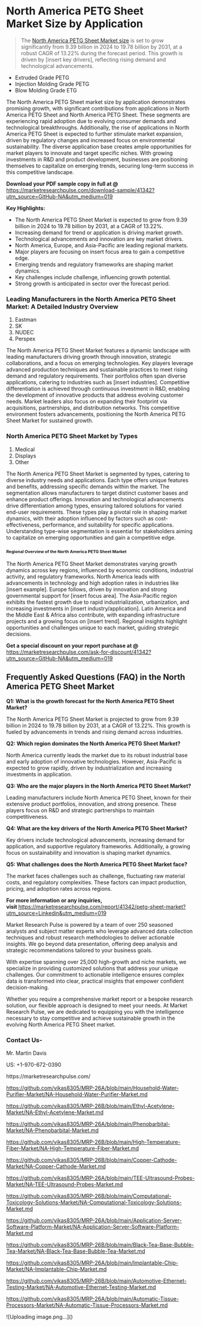 
<h1>North America PETG Sheet Market&nbsp;Size by Application</h1><blockquote><p>The <a href="https://marketresearchpulse.com/download-sample/41342?utm_source=GitHub-NA&amp;utm_medium=019">North America PETG Sheet Market size</a> is set to grow significantly from 9.39 billion in 2024 to 19.78 billion by 2031, at a robust CAGR of 13.22% during the forecast period. This growth is driven by [insert key drivers], reflecting rising demand and technological advancements.</p></blockquote><ul><li>Extruded Grade PETG <li> Injection Molding Grade PETG <li> Blow Molding Grade ETG</li></ul><p>The North America PETG Sheet market size by application demonstrates promising growth, with significant contributions from applications in North America PETG Sheet and North America PETG Sheet. These segments are experiencing rapid adoption due to evolving consumer demands and technological breakthroughs. Additionally, the rise of applications in North America PETG Sheet is expected to further stimulate market expansion, driven by regulatory changes and increased focus on environmental sustainability. The diverse application base creates ample opportunities for market players to innovate and target specific niches. With growing investments in R&D and product development, businesses are positioning themselves to capitalize on emerging trends, securing long-term success in this competitive landscape.</p><p><strong>Download your PDF sample copy in full at @ </strong><a href="https://marketresearchpulse.com/download-sample/41342?utm_source=GitHub-NA&amp;utm_medium=019">https://marketresearchpulse.com/download-sample/41342?utm_source=GitHub-NA&amp;utm_medium=019</a></p><p><strong>Key Highlights: </strong></p><ul><li>The North America PETG Sheet Market is expected to grow from 9.39 billion in 2024 to 19.78 billion by 2031, at a CAGR of 13.22%.</li><li>Increasing demand for trend or application is driving market growth.</li><li>Technological advancements and innovation are key market drivers.</li><li>North America, Europe, and Asia-Pacific are leading regional markets.</li><li>Major players are focusing on insert focus area to gain a competitive edge.</li><li>Emerging trends and regulatory frameworks are shaping market dynamics.</li><li>Key challenges include challenge, influencing growth potential.</li><li>Strong growth is anticipated in sector over the forecast period.</li></ul><h3>Leading Manufacturers in the North America PETG Sheet Market: A Detailed Industry Overview</h3><ol><li>Eastman</li><li>SK</li><li>NUDEC</li><li>Perspex</li></ol><div class="flex max-w-full flex-col flex-grow"><div class="min-h-8 text-message flex w-full flex-col items-end gap-2 whitespace-normal break-words [.text-message+&amp;]:mt-5" dir="auto" data-message-author-role="assistant" data-message-id="fd8432e4-4910-450d-b182-61b7bfb0a01f" data-message-model-slug="gpt-4o"><div class="flex w-full flex-col gap-1 empty:hidden first:pt-[3px]"><div class="markdown prose w-full break-words dark:prose-invert light"><p>The North America PETG Sheet Market features a dynamic landscape with leading manufacturers driving growth through innovation, strategic collaborations, and a focus on emerging technologies. Key players leverage advanced production techniques and sustainable practices to meet rising demand and regulatory requirements. Their portfolios often span diverse applications, catering to industries such as [insert industries]. Competitive differentiation is achieved through continuous investment in R&amp;D, enabling the development of innovative products that address evolving customer needs. Market leaders also focus on expanding their footprint via acquisitions, partnerships, and distribution networks. This competitive environment fosters advancements, positioning the North America PETG Sheet Market for sustained growth.</p></div></div></div></div><h3>North America PETG Sheet Market by Types</h3><ol><li>Medical <li> Displays <li> Other</li></ol><div class="flex max-w-full flex-col flex-grow"><div class="min-h-8 text-message flex w-full flex-col items-end gap-2 whitespace-normal break-words [.text-message+&amp;]:mt-5" dir="auto" data-message-author-role="assistant" data-message-id="084470be-0bb7-4664-bddf-5156b4f41249" data-message-model-slug="gpt-4o-mini"><div class="flex w-full flex-col gap-1 empty:hidden first:pt-[3px]"><div class="markdown prose w-full break-words dark:prose-invert light"><p>The North America PETG Sheet Market is segmented by types, catering to diverse industry needs and applications. Each type offers unique features and benefits, addressing specific demands within the market. The segmentation allows manufacturers to target distinct customer bases and enhance product offerings. Innovation and technological advancements drive differentiation among types, ensuring tailored solutions for varied end-user requirements. These types play a pivotal role in shaping market dynamics, with their adoption influenced by factors such as cost-effectiveness, performance, and suitability for specific applications. Understanding type-wise segmentation is essential for stakeholders aiming to capitalize on emerging opportunities and gain a competitive edge.</p></div></div></div></div><h3><span style="font-size: 11px;">Regional Overview of the North America PETG Sheet Market</span></h3><div class="flex max-w-full flex-col flex-grow"><div class="min-h-8 text-message flex w-full flex-col items-end gap-2 whitespace-normal break-words [.text-message+&amp;]:mt-5" dir="auto" data-message-author-role="assistant" data-message-id="e9038762-ce64-4e30-91c9-9bd413514231" data-message-model-slug="gpt-4o-mini"><div class="flex w-full flex-col gap-1 empty:hidden first:pt-[3px]"><div class="markdown prose w-full break-words dark:prose-invert light"><p>The North America PETG Sheet Market demonstrates varying growth dynamics across key regions, influenced by economic conditions, industrial activity, and regulatory frameworks. North America leads with advancements in technology and high adoption rates in industries like [insert example]. Europe follows, driven by innovation and strong governmental support for [insert focus area]. The Asia-Pacific region exhibits the fastest growth due to rapid industrialization, urbanization, and increasing investments in [insert industry/application]. Latin America and the Middle East &amp; Africa also contribute, with expanding infrastructure projects and a growing focus on [insert trend]. Regional insights highlight opportunities and challenges unique to each market, guiding strategic decisions.</p></div></div></div></div><p><strong>Get a special discount on your report purchase at @ </strong><a href="https://marketresearchpulse.com/ask-for-discount/41342?utm_source=GitHub-NA&amp;utm_medium=019">https://marketresearchpulse.com/ask-for-discount/41342?utm_source=GitHub-NA&amp;utm_medium=019</a></p><h2>Frequently Asked Questions (FAQ) in the North America PETG Sheet Market</h2><p><strong>Q1: What is the growth forecast for the North America PETG Sheet Market?</strong></p><p>The North America PETG Sheet Market is projected to grow from 9.39 billion in 2024 to 19.78 billion by 2031, at a CAGR of 13.22%. This growth is fueled by advancements in trends and rising demand across industries.</p><p><strong>Q2: Which region dominates the North America PETG Sheet Market?</strong></p><p>North America currently leads the market due to its robust industrial base and early adoption of innovative technologies. However, Asia-Pacific is expected to grow rapidly, driven by industrialization and increasing investments in application.</p><p><strong>Q3: Who are the major players in the North America PETG Sheet Market?</strong></p><p>Leading manufacturers include North America PETG Sheet, known for their extensive product portfolios, innovation, and strong presence. These players focus on R&amp;D and strategic partnerships to maintain competitiveness.</p><p><strong>Q4: What are the key drivers of the North America PETG Sheet Market?</strong></p><p>Key drivers include technological advancements, increasing demand for application, and supportive regulatory frameworks. Additionally, a growing focus on sustainability and innovation is shaping market dynamics.</p><p><strong>Q5: What challenges does the North America PETG Sheet Market face?</strong></p><p>The market faces challenges such as challenge, fluctuating raw material costs, and regulatory complexities. These factors can impact production, pricing, and adoption rates across regions.</p><p><strong>For more information or any inquiries, visit&nbsp;</strong><a href="https://marketresearchpulse.com/report/41342/petg-sheet-market?utm_source=Linkedin&utm_medium=019">https://marketresearchpulse.com/report/41342/petg-sheet-market?utm_source=Linkedin&utm_medium=019</a></p><p>Market Research Pulse is powered by a team of over 250 seasoned analysts and subject matter experts who leverage advanced data collection techniques and robust research methodologies to deliver actionable insights. We go beyond data presentation, offering deep analysis and strategic recommendations tailored to your business goals.</p><p>With expertise spanning over 25,000 high-growth and niche markets, we specialize in providing customized solutions that address your unique challenges. Our commitment to actionable intelligence ensures complex data is transformed into clear, practical insights that empower confident decision-making.</p><p>Whether you require a comprehensive market report or a bespoke research solution, our flexible approach is designed to meet your needs. At Market Research Pulse, we are dedicated to equipping you with the intelligence necessary to stay competitive and achieve sustainable growth in the evolving North America PETG Sheet market.</p><h3><strong>Contact Us-</strong></h3><p>Mr. Martin Davis</p><p>US: +1-970-672-0390</p><p>https://marketresearchpulse.com/</p><p><a href="https://github.com/vikas8305/MRP-26A/blob/main/Household-Water-Purifier-Market/NA-Household-Water-Purifier-Market.md">https://github.com/vikas8305/MRP-26A/blob/main/Household-Water-Purifier-Market/NA-Household-Water-Purifier-Market.md</a></p><p><a href="https://github.com/vikas8305/MRP-26B/blob/main/Ethyl-Acetylene-Market/NA-Ethyl-Acetylene-Market.md">https://github.com/vikas8305/MRP-26B/blob/main/Ethyl-Acetylene-Market/NA-Ethyl-Acetylene-Market.md</a></p><p><a href="https://github.com/vikas8305/MRP-26A/blob/main/Phenobarbital-Market/NA-Phenobarbital-Market.md">https://github.com/vikas8305/MRP-26A/blob/main/Phenobarbital-Market/NA-Phenobarbital-Market.md</a></p><p><a href="https://github.com/vikas8305/MRP-26B/blob/main/High-Temperature-Fiber-Market/NA-High-Temperature-Fiber-Market.md">https://github.com/vikas8305/MRP-26B/blob/main/High-Temperature-Fiber-Market/NA-High-Temperature-Fiber-Market.md</a></p><p><a href="https://github.com/vikas8305/MRP-26B/blob/main/Copper-Cathode-Market/NA-Copper-Cathode-Market.md">https://github.com/vikas8305/MRP-26B/blob/main/Copper-Cathode-Market/NA-Copper-Cathode-Market.md</a></p><p><a href="https://github.com/vikas8305/MRP-26A/blob/main/TEE-Ultrasound-Probes-Market/NA-TEE-Ultrasound-Probes-Market.md">https://github.com/vikas8305/MRP-26A/blob/main/TEE-Ultrasound-Probes-Market/NA-TEE-Ultrasound-Probes-Market.md</a></p><p><a href="https://github.com/vikas8305/MRP-26B/blob/main/Computational-Toxicology-Solutions-Market/NA-Computational-Toxicology-Solutions-Market.md">https://github.com/vikas8305/MRP-26B/blob/main/Computational-Toxicology-Solutions-Market/NA-Computational-Toxicology-Solutions-Market.md</a></p><p><a href="https://github.com/vikas8305/MRP-26A/blob/main/Application-Server-Software-Platform-Market/NA-Application-Server-Software-Platform-Market.md">https://github.com/vikas8305/MRP-26A/blob/main/Application-Server-Software-Platform-Market/NA-Application-Server-Software-Platform-Market.md</a></p><p><a href="https://github.com/vikas8305/MRP-26B/blob/main/Black-Tea-Base-Bubble-Tea-Market/NA-Black-Tea-Base-Bubble-Tea-Market.md">https://github.com/vikas8305/MRP-26B/blob/main/Black-Tea-Base-Bubble-Tea-Market/NA-Black-Tea-Base-Bubble-Tea-Market.md</a></p><p><a href="https://github.com/vikas8305/MRP-26A/blob/main/Implantable-Chip-Market/NA-Implantable-Chip-Market.md">https://github.com/vikas8305/MRP-26A/blob/main/Implantable-Chip-Market/NA-Implantable-Chip-Market.md</a></p><p><a href="https://github.com/vikas8305/MRP-26B/blob/main/Automotive-Ethernet-Testing-Market/NA-Automotive-Ethernet-Testing-Market.md">https://github.com/vikas8305/MRP-26B/blob/main/Automotive-Ethernet-Testing-Market/NA-Automotive-Ethernet-Testing-Market.md</a></p><p><a href="https://github.com/vikas8305/MRP-26A/blob/main/Automatic-Tissue-Processors-Market/NA-Automatic-Tissue-Processors-Market.md">https://github.com/vikas8305/MRP-26A/blob/main/Automatic-Tissue-Processors-Market/NA-Automatic-Tissue-Processors-Market.md</a></p>
![Uploading image.png…]()
